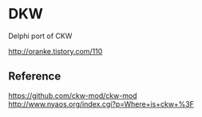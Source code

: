 # DKW

Delphi port of CKW

http://oranke.tistory.com/110

## Reference

https://github.com/ckw-mod/ckw-mod  
http://www.nyaos.org/index.cgi?p=Where+is+ckw+%3F
